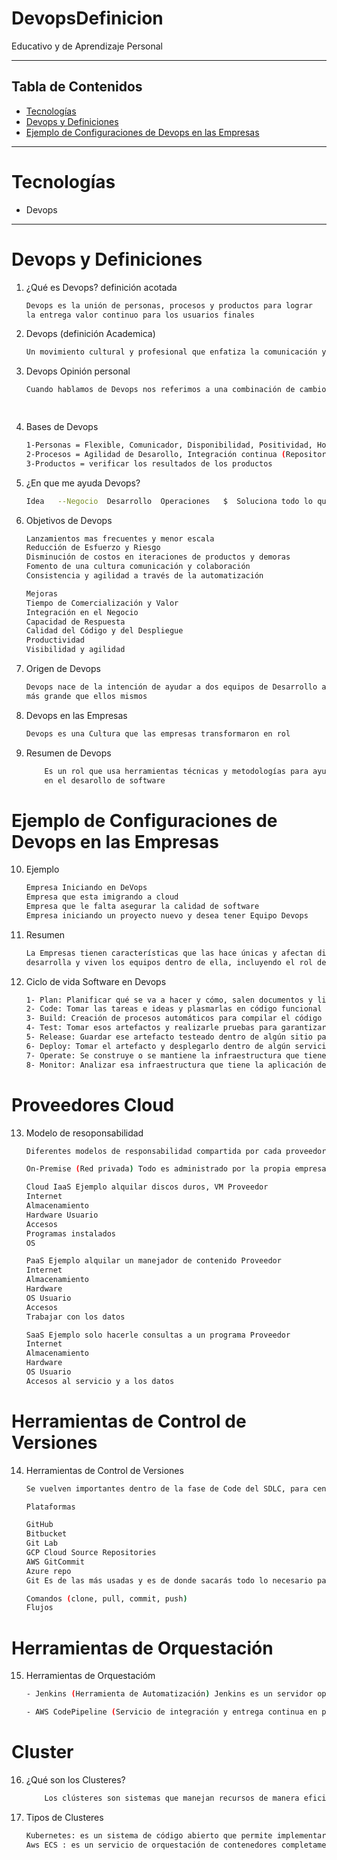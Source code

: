 # DevopsDefinicion
Educativo y de Aprendizaje Personal


---
## Tabla de Contenidos
- [Tecnologías](#Tecnologías)
- [Devops y Definiciones](#Devops-y-Definiciones)
- [Ejemplo de Configuraciones de Devops en las Empresas](#Ejemplo-de-Configuraciones-de-Devops-en-las-Empresas)
---
# Tecnologías
- Devops

--- 
# Devops y Definiciones
1. ¿Qué es Devops? definición acotada
    ```bash 
    Devops es la unión de personas, procesos y productos para lograr 
    la entrega valor continuo para los usuarios finales

2. Devops (definición Academica)
    ```bash 
    Un movimiento cultural y profesional que enfatiza la comunicación y la integración entre desarrolladores de software y profesionales de operaciones TI mientras automatiza el proceso de entrega de software y los cambios de estructura. Su objetivo es establecer una cultura y un entorno donde la construcción, prueba y el lanzamiento de software puedan suceder de tal manera rápida, frecuente y confiable.

3. Devops Opinión personal
    ```bash 
    Cuando hablamos de Devops nos referimos a una combinación de cambio de mentalidad, tanto cultural como filosófico, que conlleva nuevas prácticas de desarrollo y herramientas que aumentan la habilidad de la empresa para ofrecer sus aplicaciones y servicios de una forma más rápida 
    
        
4. Bases de Devops
    ```bash
    1-Personas = Flexible, Comunicador, Disponibilidad, Positividad, Honestidad y Colaborativo
    2-Procesos = Agilidad de Desarollo, Integración continua (Repositorio Git hub), Entrega Continua, Despliege Continuo
    3-Productos = verificar los resultados de los productos

5. ¿En que me ayuda Devops?
    ```bash
    Idea   --Negocio  Desarrollo  Operaciones   $  Soluciona todo lo que tiene que ver con el proceso del negocio

6. Objetivos de Devops
    ```bash 
    Lanzamientos mas frecuentes y menor escala
    Reducción de Esfuerzo y Riesgo
    Disminución de costos en iteraciones de productos y demoras
    Fomento de una cultura comunicación y colaboración 
    Consistencia y agilidad a través de la automatización

    Mejoras
    Tiempo de Comercialización y Valor
    Integración en el Negocio
    Capacidad de Respuesta
    Calidad del Código y del Despliegue
    Productividad
    Visibilidad y agilidad

7. Origen de Devops
    ```bash 
    Devops nace de la intención de ayudar a dos equipos de Desarrollo a conseguir un objetivo
    más grande que ellos mismos

8. Devops en las Empresas
    ```bash     
    Devops es una Cultura que las empresas transformaron en rol


9. Resumen de Devops
    ```bash 
        Es un rol que usa herramientas técnicas y metodologías para ayudar a crear mejora continua 
        en el desarollo de software

# Ejemplo de Configuraciones de Devops en las Empresas

10. Ejemplo
    ```bash
    Empresa Iniciando en DeVops
    Empresa que esta imigrando a cloud
    Empresa que le falta asegurar la calidad de software
    Empresa iniciando un proyecto nuevo y desea tener Equipo Devops

11. Resumen
    ```bash
    La Empresas tienen características que las hace únicas y afectan directamente como se 
    desarrolla y viven los equipos dentro de ella, incluyendo el rol de Devops

12. Ciclo de vida Software en Devops
    ```bash
    1- Plan: Planificar qué se va a hacer y cómo, salen documentos y listas de tareas
    2- Code: Tomar las tareas e ideas y plasmarlas en código funcional
    3- Build: Creación de procesos automáticos para compilar el código construido por los desarrolladores, sale un artefacto o ejecutable
    4- Test: Tomar esos artefactos y realizarle pruebas para garantizar la calidad del código, sale un reporte y el artefacto testeado
    5- Release: Guardar ese artefacto testeado dentro de algún sitio para que se consuma posteriormente
    6- Deploy: Tomar el artefacto y desplegarlo dentro de algún servicio que permita correr la aplicación y que los usuarios la consuman
    7- Operate: Se construye o se mantiene la infraestructura que tiene la aplicación desplegada
    8- Monitor: Analizar esa infraestructura que tiene la aplicación desplegada

# Proveedores Cloud 
13. Modelo de resoponsabilidad
    ```bash
    Diferentes modelos de responsabilidad compartida por cada proveedor pero en general son similares

    On-Premise (Red privada) Todo es administrado por la propia empresa incluso todo el hardware

    Cloud IaaS Ejemplo alquilar discos duros, VM Proveedor
    Internet
    Almacenamiento
    Hardware Usuario
    Accesos
    Programas instalados
    OS

    PaaS Ejemplo alquilar un manejador de contenido Proveedor
    Internet
    Almacenamiento
    Hardware
    OS Usuario
    Accesos
    Trabajar con los datos

    SaaS Ejemplo solo hacerle consultas a un programa Proveedor
    Internet
    Almacenamiento
    Hardware
    OS Usuario
    Accesos al servicio y a los datos

# Herramientas de Control de Versiones
14. Herramientas de Control de Versiones
    ```bash	
    Se vuelven importantes dentro de la fase de Code del SDLC, para centralizar el código de todos los desarrolladores para evitar conflictos

    Plataformas

    GitHub
    Bitbucket
    Git Lab
    GCP Cloud Source Repositories
    AWS GitCommit
    Azure repo
    Git Es de las más usadas y es de donde sacarás todo lo necesario para crear la aplicación

    Comandos (clone, pull, commit, push)
    Flujos
# Herramientas de Orquestación
15. Herramientas de Orquestacióm
    ```bash	
    - Jenkins (Herramienta de Automatización) Jenkins es un servidor open source para la integración continua

    - AWS CodePipeline (Servicio de integración y entrega continua en plataformas en la nube)

# Cluster
16. ¿Qué son los Clusteres?
    ```bash
        Los clústeres son sistemas que manejan recursos de manera eficiente, permitiendo que tareas complejas se ejecuten en menos tiempo.

17. Tipos de Clusteres
    ```bash
    Kubernetes: es un sistema de código abierto que permite implementar, escalar y administrar aplicaciones en contenedores en cualquier lugar.
    Aws ECS : es un servicio de orquestación de contenedores completamente administrado que facilita la implementación, la administración y el escalado de aplicaciones en contenedores.
